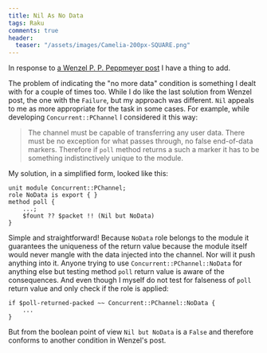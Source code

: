 ```yaml
---
title: Nil As No Data
tags: Raku 
comments: true
header:
  teaser: "/assets/images/Camelia-200px-SQUARE.png"
---
```

In response to [a Wenzel P. P. Peppmeyer post](https://gfldex.wordpress.com/2020/07/06/indicating-absence/)
I have a thing to add.
<!--more-->

The problem of indicating the "no more data" condition is something I dealt with
for a couple of times too. While I do like the last solution from Wenzel post,
the one with the `Failure`, but my approach was different. `Nil` appeals to me
as more appropriate for the task in some cases. For example, while developing
`Concurrent::PChannel` I considered it this way:

> The channel must be capable of transferring any user data. There must be
> no exception for what passes through, no false end-of-data markers. Therefore
> if `poll` method returns a such a marker it has to be something
> indistinctively unique to the module.

My solution, in a simplified form, looked like this:

```
unit module Concurrent::PChannel;
role NoData is export { }
method poll {
    ...;
    $fount ?? $packet !! (Nil but NoData)
}
```

Simple and straightforward! Because `NoData` role belongs to the module it
guarantees the uniqueness of the return value because the module itself would
never mangle with the data injected into the channel. Nor will it push anything
into it. Anyone trying to use `Concurrent::PChannel::NoData` for anything else
but testing method `poll` return value is aware of the consequences. And even
though I myself do not test for falseness of `poll` return value and only check
if the role is applied:

```
if $poll-returned-packed ~~ Concurrent::PChannel::NoData {
    ...
}
```

But from the boolean point of view `Nil but NoData` is a `False` and therefore
conforms to another condition in Wenzel's post.
